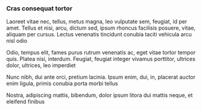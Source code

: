 ### Cras consequat tortor

Laoreet vitae nec, tellus, metus magna, leo vulputate sem, feugiat, id per amet. Tellus et nisi, arcu, dictum sed, ipsum rhoncus facilisis posuere, vitae, aliquam per cursus. Lectus venenatis tincidunt conubia taciti vehicula arcu nisl odio

Odio, tempus elit, fames purus rutrum venenatis ac, eget vitae tortor tempor quis. Platea nisi, interdum. Feugiat, feugiat integer vivamus porttitor, ultrices dolor, ultrices, leo imperdiet

Nunc nibh, dui ante orci, pretium lacinia. Ipsum enim, dui, in, placerat auctor enim ligula, primis conubia porta morbi tellus

Nostra, adipiscing mattis, bibendum, dolor ipsum litora dui mattis neque, et eleifend finibus


